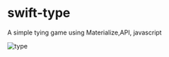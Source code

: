# swift-type
A simple tying game using Materialize,API, javascript

![type](https://user-images.githubusercontent.com/10938898/45101320-d3902100-b148-11e8-9dc0-28dd43fa531b.jpg)
